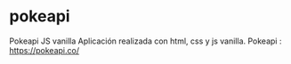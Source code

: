 # pokeapi
Pokeapi JS vanilla
Aplicación realizada con html, css y js vanilla.
Pokeapi : https://pokeapi.co/
